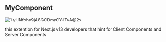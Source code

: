 ## MyComponent

![1 yUNfohs9jA6GCDmyCYJTvA@2x](https://github.com/sinapirani/MYC/assets/44531109/66fcd51e-a82f-488d-aeb6-cedb9416fb34)


this extention for Next.js v13 developers that hint for Client Components and Server Components
